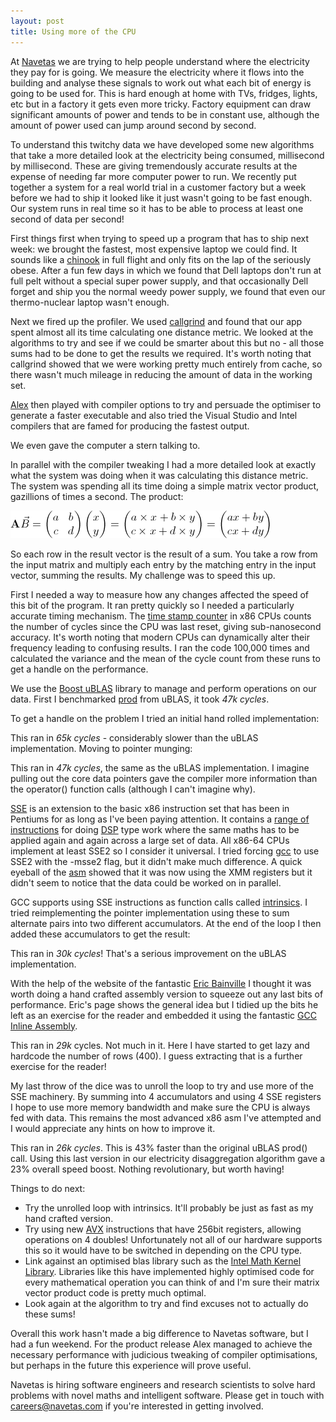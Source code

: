 ```yaml
---
layout: post
title: Using more of the CPU
---
```

At [Navetas](http://www.navetas.com) we are trying to help people understand where the electricity they pay for is going. We measure the electricity where it flows into the building and analyse these signals to work out what each bit of energy is going to be used for. This is hard enough at home with TVs, fridges, lights, etc but in a factory it gets even more tricky. Factory equipment can draw significant amounts of power and tends to be in constant use, although the amount of power used can jump around second by second.

To understand this twitchy data we have developed some new algorithms that take a more detailed look at the electricity being consumed, millisecond by millisecond. These are giving tremendously accurate results at the expense of needing far more computer power to run. We recently put together a system for a real world trial in a customer factory but a week before we had to ship it looked like it just wasn't going to be fast enough. Our system runs in real time so it has to be able to process at least one second of data per second!

First things first when trying to speed up a program that has to ship next week: we brought the fastest, most expensive laptop we could find. It sounds like a [chinook](http://www.youtube.com/watch?v=1BTBrJb3P9o) in full flight and only fits on the lap of the seriously obese. After a fun few days in which we found that Dell laptops don't run at full pelt without a special super power supply, and that occasionally Dell forget and ship you the normal weedy power supply, we found that even our thermo-nuclear laptop wasn't enough.

Next we fired up the profiler. We used [callgrind](http://valgrind.org/docs/manual/cl-manual.html) and found that our app spent almost all its time calculating one distance metric. We looked at the algorithms to try and see if we could be smarter about this but no - all those sums had to be done to get the results we required. It's worth noting that callgrind showed that we were working pretty much entirely from cache, so there wasn't much mileage in reducing the amount of data in the working set.

[Alex](http://uk.linkedin.com/pub/alex-wilson/0/684/825) then played with compiler options to try and persuade the optimiser to generate a faster executable and also tried the Visual Studio and Intel compilers that are famed for producing the fastest output.

We even gave the computer a stern talking to.

In parallel with the compiler tweaking I had a more detailed look at exactly what the system was doing when it was calculating this distance metric. The system was spending all its time doing a simple matrix vector product, gazillions of times a second. The product:

![Matrix Vector Equation](/images/matvecmult.png)

So each row in the result vector is the result of a sum. You take a row from the input matrix and multiply each entry by the matching entry in the input vector, summing the results. My challenge was to speed this up.

First I needed a way to measure how any changes affected the speed of this bit of the program. It ran pretty quickly so I needed a particularly accurate timing mechanism. The [time stamp counter](http://en.wikipedia.org/wiki/Time_Stamp_Counter) in x86 CPUs counts the number of cycles since the CPU was last reset, giving sub-nanosecond accuracy. It's worth noting that modern CPUs can dynamically alter their frequency leading to confusing results. I ran the code 100,000 times and calculated the variance and the mean of the cycle count from these runs to get a handle on the performance.

We use the [Boost uBLAS](http://www.boost.org/doc/libs/1_49_0/libs/numeric/ublas/doc/index.htm) library to manage and perform operations on our data. First I benchmarked [prod](http://www.boost.org/doc/libs/1_49_0/libs/numeric/ublas/doc/matrix_expression.htm#matrix_vector_operations) from uBLAS, it took *47k cycles*.

To get a handle on the problem I tried an initial hand rolled implementation:

<script src="https://gist.github.com/2439238.js?file=gistfile1.cpp"></script>

This ran in *65k cycles* - considerably slower than the uBLAS implementation. Moving to pointer munging:

<script src="https://gist.github.com/2439256.js?file=gistfile1.cpp"></script>

This ran in *47k cycles*, the same as the uBLAS implementation. I imagine pulling out the core data pointers gave the compiler more information than the operator() function calls (although I can't imagine why).

[SSE](http://en.wikipedia.org/wiki/Streaming_SIMD_Extensions) is an extension to the basic x86 instruction set that has been in Pentiums for as long as I've been paying attention. It contains a [range of instructions](http://softpixel.com/~cwright/programming/simd/sse2.php) for doing [DSP](http://en.wikipedia.org/wiki/Digital_signal_processing) type work where the same maths has to be applied again and again across a large set of data. All x86-64 CPUs implement at least SSE2 so I consider it universal. I tried forcing [gcc](http://gcc.gnu.org/) to use SSE2 with the -msse2 flag, but it didn't make much difference. A quick eyeball of the [asm](http://en.wikipedia.org/wiki/Assembly_language) showed that it was now using the XMM registers but it didn't seem to notice that the data could be worked on in parallel.

GCC supports using SSE instructions as function calls called [intrinsics](http://gcc.gnu.org/onlinedocs/gcc-3.1/gcc/Vector-Extensions.html). I tried reimplementing the pointer implementation using these to sum alternate pairs into two different accumulators. At the end of the loop I then added these accumulators to get the result:

<script src="https://gist.github.com/2439312.js?file=gistfile1.cpp"></script>

This ran in *30k cycles*! That's a serious improvement on the uBLAS implementation.

With the help of the website of the fantastic [Eric Bainville](http://www.bealto.com/mp-dot_sse.html) I thought it was worth doing a hand crafted assembly version to squeeze out any last bits of performance. Eric's page shows the general idea but I tidied up the bits he left as an exercise for the reader and embedded it using the fantastic [GCC Inline Assembly](http://ibiblio.org/gferg/ldp/GCC-Inline-Assembly-HOWTO.html).

<script src="https://gist.github.com/2439337.js?file=gistfile1.cpp"></script>

This ran in *29k* cycles. Not much in it. Here I have started to get lazy and hardcode the number of rows (400). I guess extracting that is a further exercise for the reader!

My last throw of the dice was to unroll the loop to try and use more of the SSE machinery. By summing into 4 accumulators and using 4 SSE registers I hope to use more memory bandwidth and make sure the CPU is always fed with data. This remains the most advanced x86 asm I've attempted and I would appreciate any hints on how to improve it. 

<script src="https://gist.github.com/2439378.js?file=gistfile1.cpp"></script>

This ran in *26k cycles*. This is 43% faster than the original uBLAS prod() call. Using this last version in our electricity disaggregation algorithm gave a 23% overall speed boost. Nothing revolutionary, but worth having!

Things to do next:

* Try the unrolled loop with intrinsics. It'll probably be just as fast as my hand crafted version.
* Try using new [AVX](http://en.wikipedia.org/wiki/Advanced_Vector_Extensions) instructions that have 256bit registers, allowing operations on 4 doubles! Unfortunately not all of our hardware supports this so it would have to be switched in depending on the CPU type.
* Link against an optimised blas library such as the [Intel Math Kernel Library](http://software.intel.com/en-us/articles/intel-mkl/). Libraries like this have implemented highly optimised code for every mathematical operation you can think of and I'm sure their matrix vector product code is pretty much optimal.
* Look again at the algorithm to try and find excuses not to actually do these sums!

Overall this work hasn't made a big difference to Navetas software, but I had a fun weekend. For the product release Alex managed to achieve the necessary performance with judicious tweaking of compiler optimisations, but perhaps in the future this experience will prove useful.

Navetas is hiring software engineers and research scientists to solve hard problems with novel maths and intelligent software. Please get in touch with careers@navetas.com if you're interested in getting involved.
